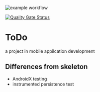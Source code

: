 ![example workflow](https://github.com/devtty/org.dieschnittstelle.mobile.android.skeleton/actions/workflows/build.yaml/badge.svg)

[![Quality Gate Status](https://sonarcloud.io/api/project_badges/measure?project=devtty_org.dieschnittstelle.mobile.android.skeleton&metric=alert_status)](https://sonarcloud.io/summary/new_code?id=devtty_org.dieschnittstelle.mobile.android.skeleton)

# ToDo

a project in mobile appilcation development

## Differences from skeleton

- AndroidX testing
- instrumented persistence test
